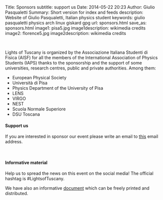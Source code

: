 Title: Sponsors
subtitle: support us
Date: 2014-05-22 20:23
Author: Giulio Pasqualetti
Summary: Short version for index and feeds
description: Website of Giulio Pasqualetti, Italian physics student
keywords: giulio pasqualetti physics arch linux giskard gpg
url: sponsors.html
save_as: sponsors.html
image1: pisa5.jpg
image1description: wikimedia credits
image2: florence5.jpg
image2description: wikimedia credits

<!-- <div class="valign-wrapper"> -->
<!--   <img id="sponsor-logo" class="valign materialboxed" alt="logo con gli Sponsor" src="{filename}/images/sponsor.png"> -->
<!-- </div> -->
<br>
<div class="section">
  <p>Lights of Tuscany is organized by the Associazione Italiana Studenti di Fisica (AISF) for all the members of the International Association of Physics Students (IAPS) thanks to the sponsorship and the support of some universities, research centres, public and private authorities. Among them:</p>
  <ul class="collection">
    <li class="collection-item">European Physical Society</li>
    <li class="collection-item">Università di Pisa</li>
	<li class="collection-item">Physics Department of the University of Pisa</li>
    <li class="collection-item">LENS</li>
    <li class="collection-item">VIRGO</li>
    <li class="collection-item">NEST</li>
    <li class="collection-item">Scuola Normale Superiore</li>
	<li class="collection-item">DSU Toscana</li>
  </ul>
</div>
<div class="section">
  <div class="row">
    <div class="col s12">
      <h4>Support us</h4>
      <p>If you are interested in sponsor our event please write an email to <a class="orange-text" href="mailto:lightsoftuscany@ai-sf.it">this</a> email address.</p>
    </div><br>
  </div>
</div>
<div class="section">
  <div class="row">
    <div class="col s12">
      <h4>Informative material</h4>
      <p>Help us to spread the news on this event on the social media! The official hashtag is #LightsofTuscany.</p>
      <p>We have also an informative <a class="orange-text" href="{filename}/files/document.pdf">document</a> which can be freely printed and distributed.</p>
    </div><br>
  </div>
</div>
